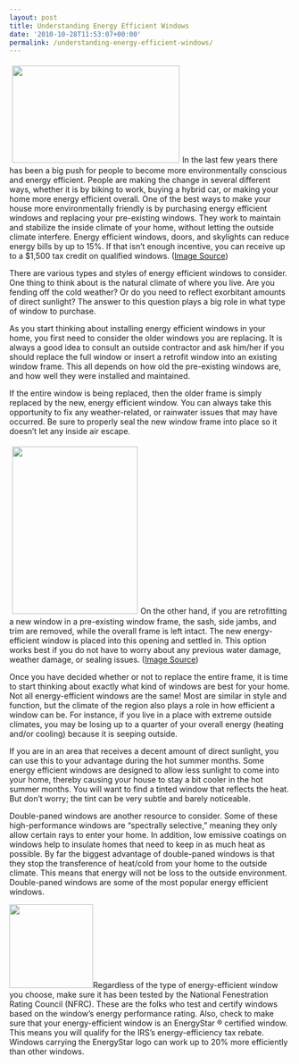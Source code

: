 ```yaml
---
layout: post
title: Understanding Energy Efficient Windows
date: '2010-10-28T11:53:07+00:00'
permalink: /understanding-energy-efficient-windows/
---
```

<a href="http://murraylampert.com/wp-content/uploads/2010/10/Passivhaus_Fenster_Beispiele.png"><img class="alignleft size-medium wp-image-600" style="margin: 5px;" title="Passivhaus_Fenster_Beispiele" src="http://murraylampert.com/wp-content/uploads/2010/10/Passivhaus_Fenster_Beispiele-300x174.png" alt="" width="300" height="174" /></a>In the last few years there has been a big push for people to become more environmentally conscious and energy efficient. People are making the change in several different ways, whether it is by biking to work, buying a hybrid car, or making your home more energy efficient overall. One of the best ways to make your house more environmentally friendly is by purchasing energy efficient windows and replacing your pre-existing windows. They work to maintain and stabilize the inside climate of your home, without letting the outside climate interfere. Energy efficient windows, doors, and skylights can reduce energy bills by up to 15%. If that isn’t enough incentive, you can receive up to a $1,500 tax credit on qualified windows. (<a href="http://www.passiv.de/">Image Source</a>)

There are various types and styles of energy efficient windows to consider. One thing to think about is the natural climate of where you live. Are you fending off the cold weather? Or do you need to reflect exorbitant amounts of direct sunlight? The answer to this question plays a big role in what type of window to purchase.

As you start thinking about installing energy efficient windows in your home, you first need to consider the older windows you are replacing. It is always a good idea to consult an outside contractor and ask him/her if you should replace the full window or insert a retrofit window into an existing window frame. This all depends on how old the pre-existing windows are, and how well they were installed and maintained.

If the entire window is being replaced, then the older frame is simply replaced by the new, energy efficient window. You can always take this opportunity to fix any weather-related, or rainwater issues that may have occurred. Be sure to properly seal the new window frame into place so it doesn’t let any inside air escape.

<a href="http://murraylampert.com/wp-content/uploads/2010/10/450px-EURO_68_wooden_window_profile_with_insulated_glazing_02.jpg"><img class="size-medium wp-image-601 alignright" style="margin: 5px;" title="450px-EURO_68_wooden_window_profile_with_insulated_glazing_02" src="http://murraylampert.com/wp-content/uploads/2010/10/450px-EURO_68_wooden_window_profile_with_insulated_glazing_02-225x300.jpg" alt="" width="225" height="300" /></a>On the other hand, if you are retrofitting a new window in a pre-existing window frame, the sash, side jambs, and trim are removed, while the overall frame is left intact. The new energy-efficient window is placed into this opening and settled in. This option works best if you do not have to worry about any previous water damage, weather damage, or sealing issues. (<a href="http://commons.wikimedia.org/wiki/User:Kozuch">Image Source</a>)

Once you have decided whether or not to replace the entire frame, it is time to start thinking about exactly what kind of windows are best for your home. Not all energy-efficient windows are the same! Most are similar in style and function, but the climate of the region also plays a role in how efficient a window can be. For instance, if you live in a place with extreme outside climates, you may be losing up to a quarter of your overall energy (heating and/or cooling) because it is seeping outside.

If you are in an area that receives a decent amount of direct sunlight, you can use this to your advantage during the hot summer months. Some energy efficient windows are designed to allow less sunlight to come into your home, thereby causing your house to stay a bit cooler in the hot summer months. You will want to find a tinted window that reflects the heat. But don’t worry; the tint can be very subtle and barely noticeable.

Double-paned windows are another resource to consider. Some of these high-performance windows are “spectrally selective,” meaning they only allow certain rays to enter your home. In addition, low emissive coatings on windows help to insulate homes that need to keep in as much heat as possible. By far the biggest advantage of double-paned windows is that they stop the transference of heat/cold from your home to the outside climate. This means that energy will not be loss to the outside environment. Double-paned windows are some of the most popular energy efficient windows.

<a href="http://murraylampert.com/wp-content/uploads/2010/10/EnergyStarLogo.jpg"><img class="size-thumbnail wp-image-604 alignleft" title="EnergyStarLogo" src="http://murraylampert.com/wp-content/uploads/2010/10/EnergyStarLogo-150x150.jpg" alt="" width="150" height="150" /></a>Regardless of the type of energy-efficient window you choose, make sure it has been tested by the National Fenestration Rating Council (NFRC). These are the folks who test and certify windows based on the window’s energy performance rating. Also, check to make sure that your energy-efficient window is an EnergyStar ® certified window. This means you will qualify for the IRS’s energy-efficiency tax rebate. Windows carrying the EnergyStar logo can work up to 20% more efficiently than other windows.
